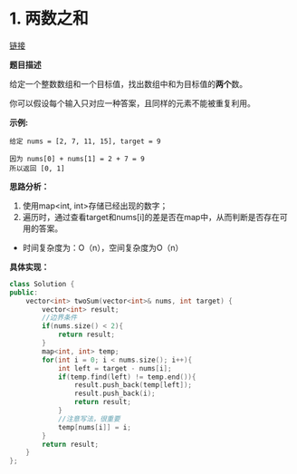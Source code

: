 # 1. 两数之和

[链接](https://leetcode-cn.com/problems/two-sum/description/)

**题目描述**

给定一个整数数组和一个目标值，找出数组中和为目标值的**两个**数。

你可以假设每个输入只对应一种答案，且同样的元素不能被重复利用。

**示例:**

```
给定 nums = [2, 7, 11, 15], target = 9

因为 nums[0] + nums[1] = 2 + 7 = 9
所以返回 [0, 1]
```

**思路分析：**

1. 使用map<int, int>存储已经出现的数字；
2. 遍历时，通过查看target和nums[i]的差是否在map中，从而判断是否存在可用的答案。

- 时间复杂度为：O（n），空间复杂度为O（n）

**具体实现：**

```c++
class Solution {
public:
    vector<int> twoSum(vector<int>& nums, int target) {
        vector<int> result;
        //边界条件
        if(nums.size() < 2){
            return result;
        }
        map<int, int> temp;
        for(int i = 0; i < nums.size(); i++){
            int left = target - nums[i];
            if(temp.find(left) != temp.end()){
                result.push_back(temp[left]);
                result.push_back(i);
                return result;
            }
            //注意写法，很重要
            temp[nums[i]] = i;
        }
        return result;
    }
};
```

